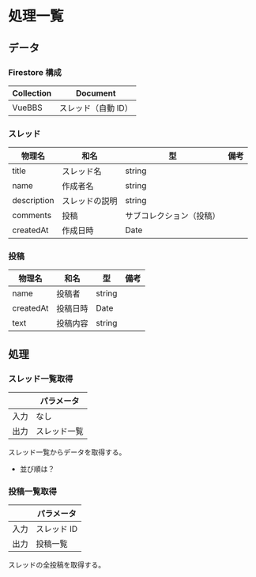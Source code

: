# 処理一覧

## データ

### Firestore 構成

| Collection | Document            |
| ---------- | ------------------- |
| VueBBS     | スレッド（自動 ID） |

### スレッド

| 物理名      | 和名           | 型                       | 備考 |
| ----------- | -------------- | ------------------------ | ---- |
| title       | スレッド名     | string                   |      |
| name        | 作成者名       | string                   |      |
| description | スレッドの説明 | string                   |      |
| comments    | 投稿           | サブコレクション（投稿） |      |
| createdAt   | 作成日時       | Date                     |      |

### 投稿

| 物理名    | 和名     | 型     | 備考 |
| --------- | -------- | ------ | ---- |
| name      | 投稿者   | string |      |
| createdAt | 投稿日時 | Date   |      |
| text      | 投稿内容 | string |      |

## 処理

### スレッド一覧取得

|      | パラメータ   |
| ---- | ------------ |
| 入力 | なし         |
| 出力 | スレッド一覧 |

スレッド一覧からデータを取得する。

- 並び順は？

### 投稿一覧取得

|      | パラメータ  |
| ---- | ----------- |
| 入力 | スレッド ID |
| 出力 | 投稿一覧    |

スレッドの全投稿を取得する。
